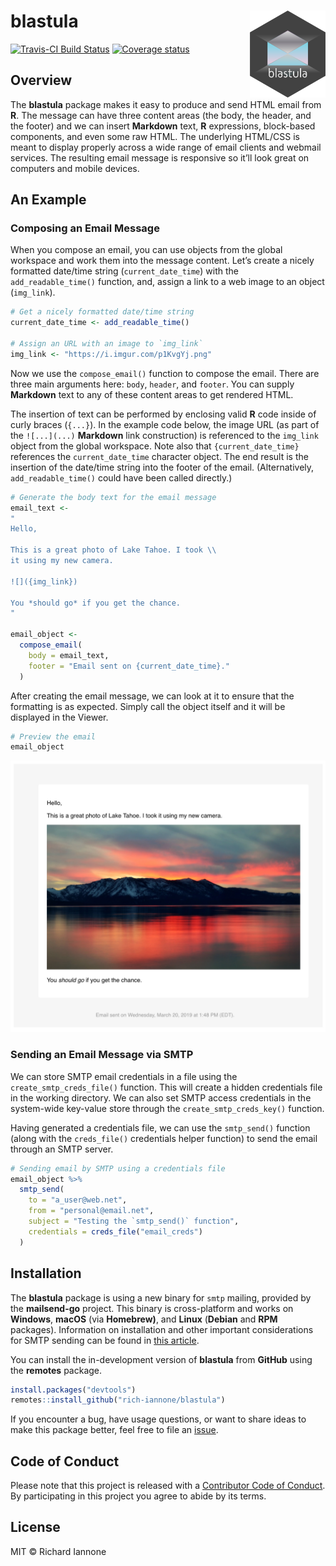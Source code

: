
<!-- README.md is generated from README.Rmd. Please edit that file -->

# blastula <a href="https://rich-iannone.github.io/blastula/"><img src="man/figures/logo.svg" align="right" height="139px" /></a>

<!-- badges: start -->

[![Travis-CI Build
Status](https://travis-ci.org/rich-iannone/blastula.svg?branch=master)](https://travis-ci.org/rich-iannone/blastula)
[![Coverage
status](https://codecov.io/gh/rich-iannone/blastula/branch/master/graph/badge.svg)](https://codecov.io/github/rich-iannone/blastula?branch=master)
<!-- badges: end -->

## Overview

The **blastula** package makes it easy to produce and send HTML email
from **R**. The message can have three content areas (the body, the
header, and the footer) and we can insert **Markdown** text, **R**
expressions, block-based components, and even some raw HTML. The
underlying HTML/CSS is meant to display properly across a wide range of
email clients and webmail services. The resulting email message is
responsive so it’ll look great on computers and mobile devices.

## An Example

### Composing an Email Message

When you compose an email, you can use objects from the global workspace
and work them into the message content. Let’s create a nicely formatted
date/time string (`current_date_time`) with the `add_readable_time()`
function, and, assign a link to a web image to an object (`img_link`).

``` r
# Get a nicely formatted date/time string
current_date_time <- add_readable_time()

# Assign an URL with an image to `img_link`
img_link <- "https://i.imgur.com/p1KvgYj.png"
```

Now we use the `compose_email()` function to compose the email. There
are three main arguments here: `body`, `header`, and `footer`. You can
supply **Markdown** text to any of these content areas to get rendered
HTML.

The insertion of text can be performed by enclosing valid **R** code
inside of curly braces (`{...}`). In the example code below, the image
URL (as part of the `![...](...)` **Markdown** link construction) is
referenced to the `img_link` object from the global workspace. Note also
that `{current_date_time}` references the `current_date_time` character
object. The end result is the insertion of the date/time string into the
footer of the email. (Alternatively, `add_readable_time()` could have
been called directly.)

``` r
# Generate the body text for the email message
email_text <- 
"
Hello,

This is a great photo of Lake Tahoe. I took \\
it using my new camera.

![]({img_link})
      
You *should go* if you get the chance.
"

email_object <-
  compose_email(
    body = email_text,
    footer = "Email sent on {current_date_time}."
  )
```

After creating the email message, we can look at it to ensure that the
formatting is as expected. Simply call the object itself and it will be
displayed in the Viewer.

``` r
# Preview the email
email_object
```

<img src="man/figures/rstudio_preview_email.png">

### Sending an Email Message via SMTP

We can store SMTP email credentials in a file using the
`create_smtp_creds_file()` function. This will create a hidden
credentials file in the working directory. We can also set SMTP access
credentials in the system-wide key-value store through the
`create_smtp_creds_key()` function.

Having generated a credentials file, we can use the `smtp_send()`
function (along with the `creds_file()` credentials helper function) to
send the email through an SMTP server.

``` r
# Sending email by SMTP using a credentials file
email_object %>%
  smtp_send(
    to = "a_user@web.net",
    from = "personal@email.net",
    subject = "Testing the `smtp_send()` function",
    credentials = creds_file("email_creds")
  )
```

## Installation

The **blastula** package is using a new binary for `smtp` mailing,
provided by the **mailsend-go** project. This binary is cross-platform
and works on **Windows**, **macOS** (via **Homebrew)**, and **Linux**
(**Debian** and **RPM** packages). Information on installation and other
important considerations for SMTP sending can be found in [this
article](https://rich-iannone.github.io/blastula/articles/sending_using_smtp.html).

You can install the in-development version of **blastula** from
**GitHub** using the **remotes** package.

``` r
install.packages("devtools")
remotes::install_github("rich-iannone/blastula")
```

If you encounter a bug, have usage questions, or want to share ideas to
make this package better, feel free to file an
[issue](https://github.com/rich-iannone/blastula/issues).

## Code of Conduct

Please note that this project is released with a [Contributor Code of
Conduct](CODE_OF_CONDUCT.md). By participating in this project you agree
to abide by its terms.

## License

MIT © Richard Iannone
